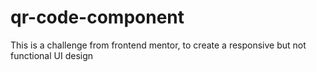 # qr-code-component
This is a challenge from frontend mentor, to create a responsive but not functional UI design 
